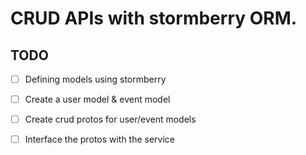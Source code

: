 # CRUD APIs with stormberry ORM.

## TODO
- [ ] Defining models using stormberry
- [ ] Create a user model & event model
- [ ] Create crud protos for user/event models 
- [ ] Interface the protos with the service

